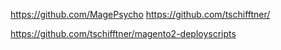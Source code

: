 https://github.com/MagePsycho
https://github.com/tschifftner/

https://github.com/tschifftner/magento2-deployscripts
